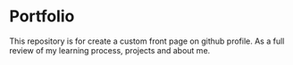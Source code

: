 # Portfolio
This repository is for create a custom front page on github profile. As a full review of my learning process, projects and about me.
